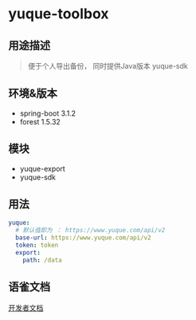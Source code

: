 # yuque-toolbox

## 用途描述

> 便于个人导出备份， 同时提供Java版本 yuque-sdk 

## 环境&版本
* spring-boot 3.1.2
* forest 1.5.32

## 模块
* yuque-export
* yuque-sdk

## 用法
```yaml
yuque:
  # 默认值即为 ： https://www.yuque.com/api/v2
  base-url: https://www.yuque.com/api/v2
  token: token
  export:
    path: /data
```

## 语雀文档

[开发者文档](https://www.yuque.com/yuque/developer)